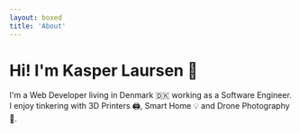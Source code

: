 ```yaml
---
layout: boxed
title: 'About'
---
```


<script>
	import Theme from '$lib/theme.svelte';
</script>

<Theme color="purple" header="large" />

# Hi! I'm Kasper Laursen 👋

I'm a Web Developer living in Denmark 🇩🇰 working as a Software Engineer.  
I enjoy tinkering with 3D Printers 🖨️, Smart Home 💡 and Drone Photography 🚁.
